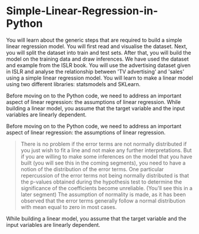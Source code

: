 # Simple-Linear-Regression-in-Python

You will learn about the generic steps that are required to build a simple linear regression model. You will first read and visualise the dataset. Next, you will split the dataset into train and test sets. After that, you will build the model on the training data and draw inferences. We have used the dataset and example from the ISLR book. You will use the advertising dataset given in ISLR and analyse the relationship between 'TV advertising' and 'sales' using a simple linear regression model. You will learn to make a linear model using two different libraries: statsmodels and SKLearn.

Before moving on to the Python code, we need to address an important aspect of linear regression: the assumptions of linear regression.
While building a linear model, you assume that the target variable and the input variables are linearly dependent.

Before moving on to the Python code, we need to address an important aspect of linear regression: the assumptions of linear regression.

>There is no problem if the error terms are not normally distributed if you just wish to fit a line and not make any further interpretations.
>But if you are willing to make some inferences on the model that you have built (you will see this in the coming segments), you need to have a notion of the distribution of the error terms. One particular repercussion of the error terms not being normally distributed is that the p-values obtained during the hypothesis test to determine the significance of the coefficients become unreliable. (You'll see this in a later segment)
>The assumption of normality is made, as it has been observed that the error terms generally follow a normal distribution with mean equal to zero in most cases.


While building a linear model, you assume that the target variable and the input variables are linearly dependent.
